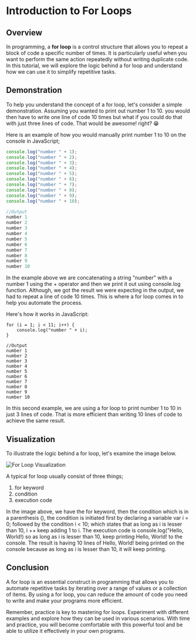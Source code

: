 # Introduction to For Loops

## Overview

In programming, a **for loop** is a control structure that allows you to repeat a block of code a specific number of times. It is particularly useful when you want to perform the same action repeatedly without writing duplicate code. 
In this tutorial, we will explore the logic behind a for loop and understand how we can use it to simplify repetitive tasks.

## Demonstration

To help you understand the concept of a for loop, let's consider a simple demonstration. Assuming you wanted to print out number 1 to 10. you would then have to write one line of code 10 times but what if you could do that with just three lines of code. That would be awesome! right? 😁 

Here is an example of how you would manually print number 1 to 10 on the console in JavaScript; 

```JavaScript
console.log("number " + 1);
console.log("number " + 2);
console.log("number " + 3);
console.log("number " + 4);
console.log("number " + 5);
console.log("number " + 6);
console.log("number " + 7);
console.log("number " + 8);
console.log("number " + 9);
console.log("number " + 10);

//Output
number 1
number 2
number 3
number 4
number 5
number 6
number 7
number 8
number 9
number 10
```
In the example above we are concatenating a string "number" with a number 1 using the + operator and then we print it out using console.log function.
Although, we got the result we were expecting in the output, we had to repeat a line of code 10 times. This is where a for loop comes in to help you automate the process. 

Here's how it works in JavaScript:
```
for (i = 1; i < 11; i++) {
	console.log("number " + i);
}

//Output
number 1
number 2
number 3
number 4
number 5
number 6
number 7
number 8
number 9
number 10
```

In this second example, we are using a for loop to print number 1 to 10 in just 3 lines of code. That is more efficient than writing 10 lines of code to achieve the same
result.


## Visualization

To illustrate the logic behind a for loop, let's examine the image below.

![For Loop Visualization](https://www.tutorialstonight.com/assets/js/for-loop-example.webp)

A typical for loop usually consist of three things;
1. for keyword
2. condition
3. execution code

In the image above, we have the for keyword, then the condition which is in a parenthesis (), the condition is initiated first by declaring a variable var i = 0; 
followed by the condition i < 10; which states that as long as i is lesser than 10, i ++ keep adding 1 to i.
The execution code is console.log("Hello, World!) so as long as i is lesser than 10, keep printing Hello, World! to the console. The result is having 10 lines of Hello, World! being printed on the console because as long as i is lesser than 10, it will keep printing.

## Conclusion

A for loop is an essential construct in programming that allows you to automate repetitive tasks by iterating over a range of values or a collection of items. By using a for loop, you can reduce the amount of code you need to write and make your programs more efficient.

Remember, practice is key to mastering for loops. Experiment with different examples and explore how they can be used in various scenarios. With time and practice, you will become comfortable with this powerful tool and be able to utilize it effectively in your own programs.
